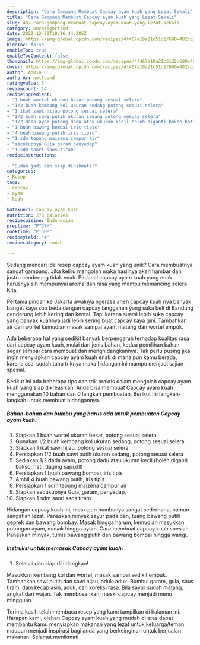 ```yaml
---
description: "Cara Gampang Membuat Capcay ayam kuah yang Lezat Sekali"
title: "Cara Gampang Membuat Capcay ayam kuah yang Lezat Sekali"
slug: 487-cara-gampang-membuat-capcay-ayam-kuah-yang-lezat-sekali
category: Uncategorized
date: 2022-12-29T18:16:44.285Z
image: https://img-global.cpcdn.com/recipes/4f467a19a21c51d2/680x482cq70/capcay-ayam-kuah-foto-resep-utama.jpg
hideToc: false
enableToc: true
enableTocContent: false
thumbnail: https://img-global.cpcdn.com/recipes/4f467a19a21c51d2/680x482cq70/capcay-ayam-kuah-foto-resep-utama.jpg
cover: https://img-global.cpcdn.com/recipes/4f467a19a21c51d2/680x482cq70/capcay-ayam-kuah-foto-resep-utama.jpg
author: Admin
authorAv: notfound
ratingvalue: 3
reviewcount: 14
recipeingredient:
- "1 buah wortel ukuran besar potong sesuai selera"
- "1/2 buah kembang kol ukuran sedang potong sesuai selera"
- "1 ikat sawi hijau potong sesuai selera"
- "1/2 buah sawi putih ukuran sedang potong sesuai selera"
- "1/2 dada ayam potong dadu atau ukuran kecil boleh diganti bakso hati daging sapidll"
- "1 buah bawang bombai iris tipis"
- "4 buah bawang putih iris tipis"
- "1 sdm tepung maizena campur air"
- "secukupnya Gula garam penyedap"
- "1 sdm saori saos tiram"
recipeinstructions:

- "Sudah jadi dan siap dinikmati!"
categories:
- Resep
tags:
- capcay
- ayam
- kuah

katakunci: capcay ayam kuah 
nutrition: 276 calories
recipecuisine: Indonesian
preptime: "PT37M"
cooktime: "PT50M"
recipeyield: "4"
recipecategory: Lunch

---
```





Sedang mencari ide resep capcay ayam kuah yang unik? Cara membuatnya sangat gampang. Jika keliru mengolah maka hasilnya akan hambar dan justru cenderung tidak enak. Padahal capcay ayam kuah yang enak harusnya sih mempunyai aroma dan rasa yang mampu memancing selera Kita.





Pertama pindah ke Jakarta awalnya ngerasa aneh capcay kuah nya banyak banget kaya sop beda dengan capcay langganan yang suka beli di Bandung cenderung lebih kering dan kental. Tapi karena suami lebih suka capcay yang banyak kuahnya jadi lebih sering buat capcay kaya gini. Tambahkan air dan wortel kemudian masak sampai ayam matang dan wortel empuk.

Ada beberapa hal yang sedikit banyak berpengaruh terhadap kualitas rasa dari capcay ayam kuah, mulai dari jenis bahan, kedua pemilihan bahan segar sampai cara membuat dan menghidangkannya. Tak perlu pusing jika ingin menyiapkan capcay ayam kuah enak di mana pun kamu berada, karena asal sudah tahu triknya maka hidangan ini mampu menjadi sajian spesial.






Berikut ini ada beberapa tips dan trik praktis dalam mengolah capcay ayam kuah yang siap dikreasikan. Anda bisa membuat Capcay ayam kuah menggunakan 10 bahan dan 0 langkah pembuatan. Berikut ini langkah-langkah untuk membuat hidangannya.

<!--inarticleads1-->

##### Bahan-bahan dan bumbu yang harus ada untuk pembuatan Capcay ayam kuah:

1. Siapkan 1 buah wortel ukuran besar, potong sesuai selera
1. Gunakan 1/2 buah kembang kol ukuran sedang, potong sesuai selera
1. Siapkan 1 ikat sawi hijau, potong sesuai selera
1. Persiapkan 1/2 buah sawi putih ukuran sedang, potong sesuai selera
1. Sediakan 1/2 dada ayam, potong dadu atau ukuran kecil (boleh diganti bakso, hati, daging sapi,dll)
1. Persiapkan 1 buah bawang bombai, iris tipis
1. Ambil 4 buah bawang putih, iris tipis
1. Persiapkan 1 sdm tepung maizena campur air
1. Siapkan secukupnya Gula, garam, penyedap,
1. Siapkan 1 sdm saori saos tiram


Hidangan capcay kuah ini, meskipun bumbunya sangat sederhana, namun sangatlah lezat. Panaskan minyak sayur pada pan, tuang bawang putih geprek dan bawang bombay. Masak hingga harum, kemudian masukkan potongan ayam, masak hingga ayam. Cara membuat capcay kuah spesial: Panaskan minyak, tumis bawang putih dan bawang bombai hingga wangi. 

<!--inarticleads2-->

##### Instruksi untuk memasak Capcay ayam kuah:


1. Selesai dan siap dihidangkan!

Masukkan kembang kol dan wortel, masak sampai sedikit empuk. Tambahkan sawi putih dan sawi hijau, aduk-aduk. Bumbui garam, gula, saus tiram, dam kecap asin, aduk, dan koreksi rasa. Bila sayur sudah matang, angkat dari wajan. Tak membosankan, meski capcay menjadi menu mingguan. 

Terima kasih telah membaca resep yang kami tampilkan di halaman ini. Harapan kami, olahan Capcay ayam kuah yang mudah di atas dapat membantu kamu menyiapkan makanan yang lezat untuk keluarga/teman maupun menjadi inspirasi bagi anda yang berkeinginan untuk berjualan makanan. Selamat menikmati
